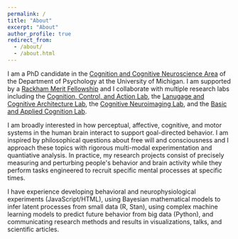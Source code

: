 ```yaml
---
permalink: /
title: "About"
excerpt: "About"
author_profile: true
redirect_from: 
  - /about/
  - /about.html
---
```



I am a PhD candidate in the [Cognition and Cognitive Neuroscience Area](https://lsa.umich.edu/psych/program-areas/cognition-and-cognitive-neuroscience.html) of the Department of Psychology at the University of Michigan. I am supported by a [Rackham Merit Fellowship](https://rackham.umich.edu/funding/funding-types/rackham-merit-fellowship-program/) and I collaborate with multiple research labs including the [Cognition, Control, and Action Lab](https://sites.lsa.umich.edu/tarazlee-lab/), the [Lanugage and Cognitive Architecture Lab](http://www-personal.umich.edu/~rickl/), the [Cognitive Neuroimaging Lab](https://sites.lsa.umich.edu/jonides-lab/), and the [Basic and Applied Cognition Lab](https://sites.lsa.umich.edu/shah-lab/). 

I am broadly interested in how perceptual, affective, cognitive, and motor systems in the human brain interact to support goal-directed behavior. I am inspired by philosophical questions about free will and consciousness and I approach these topics with rigorous multi-modal experimentation and quantiative analysis. In practice, my research projects consist of precisely measuring and perturbing people's behavior and brain activity while they perform tasks engineered to recruit specific mental processes at specific times.

I have experience developing behavioral and neurophysiological experiments (JavaScript/HTML), using Bayesian mathematical models to infer latent processes from small data (R, Stan), using complex machine learning models to predict future behavior from big data (Python), and communicating research methods and results in visualizations, talks, and scientific articles.   
